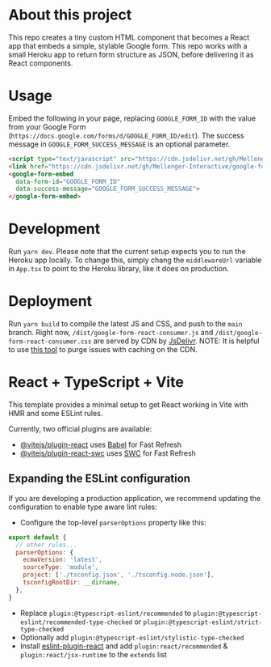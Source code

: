 # About this project

This repo creates a tiny custom HTML component that becomes a React app that embeds a simple, stylable Google form.
This repo works with a small Heroku app to return form structure as JSON, before delivering it as React components.

# Usage

Embed the following in your page, replacing `GOOGLE_FORM_ID` with the value from your Google Form (`https://docs.google.com/forms/d/GOOGLE_FORM_ID/edit`). The success message in `GOOGLE_FORM_SUCCESS_MESSAGE` is an optional parameter.
```html
<script type="text/javascript" src="https://cdn.jsdelivr.net/gh/Mellenger-Interactive/google-form-react-consumer@main/dist/google-form-react-consumer.js"></script>
<link href="https://cdn.jsdelivr.net/gh/Mellenger-Interactive/google-form-react-consumer@main/dist/google-form-react-consumer.css" rel="stylesheet" type="text/css" media="all">
<google-form-embed
  data-form-id="GOOGLE_FORM_ID"
  data-success-message="GOOGLE_FORM_SUCCESS_MESSAGE">
</google-form-embed>
```

# Development

Run `yarn dev`. Please note that the current setup expects you to run the Heroku app locally. To change this, simply chang the `middlewareUrl` variable in `App.tsx` to point to the Heroku library, like it does on production.

# Deployment

Run `yarn build` to compile the latest JS and CSS, and push to the `main` branch.
Right now, `/dist/google-form-react-consumer.js` and `/dist/google-form-react-consumer.css` are served by CDN by [JsDelivr](https://www.jsdelivr.com/github).
NOTE: It is helpful to use [this tool](https://www.jsdelivr.com/tools/purge) to purge issues with caching on the CDN.

# React + TypeScript + Vite

This template provides a minimal setup to get React working in Vite with HMR and some ESLint rules.

Currently, two official plugins are available:

- [@vitejs/plugin-react](https://github.com/vitejs/vite-plugin-react/blob/main/packages/plugin-react/README.md) uses [Babel](https://babeljs.io/) for Fast Refresh
- [@vitejs/plugin-react-swc](https://github.com/vitejs/vite-plugin-react-swc) uses [SWC](https://swc.rs/) for Fast Refresh

## Expanding the ESLint configuration

If you are developing a production application, we recommend updating the configuration to enable type aware lint rules:

- Configure the top-level `parserOptions` property like this:

```js
export default {
  // other rules...
  parserOptions: {
    ecmaVersion: 'latest',
    sourceType: 'module',
    project: ['./tsconfig.json', './tsconfig.node.json'],
    tsconfigRootDir: __dirname,
  },
}
```

- Replace `plugin:@typescript-eslint/recommended` to `plugin:@typescript-eslint/recommended-type-checked` or `plugin:@typescript-eslint/strict-type-checked`
- Optionally add `plugin:@typescript-eslint/stylistic-type-checked`
- Install [eslint-plugin-react](https://github.com/jsx-eslint/eslint-plugin-react) and add `plugin:react/recommended` & `plugin:react/jsx-runtime` to the `extends` list
